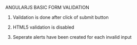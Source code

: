 ANGULARJS BASIC FORM VALIDATION

1) Vaildation is done after click of submit button

2) HTML5 validation is disabled

3) Seperate alerts have been created for each invalid input